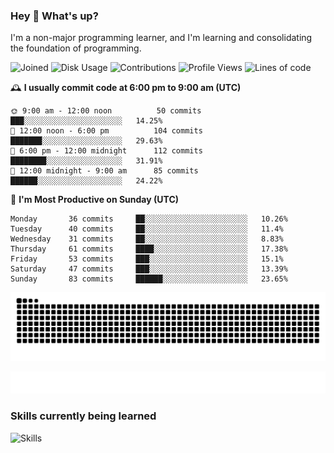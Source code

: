 ### Hey :wave: What's up?

I'm a non-major programming learner, and I'm learning and consolidating the foundation of programming.

<!--START_SECTION:waka-->
![Joined](http://img.shields.io/badge/Joined-7%20years%20ago-6D67E4?style=flat&labelColor=453C67)
![Disk Usage](http://img.shields.io/badge/Github%27s%20Storage-598.1%20MB-FD841F?style=flat&labelColor=E14D2A)
![Contributions](http://img.shields.io/badge/Contributions%20in%202023-122-7DCE13?style=flat&labelColor=2B7A0B)
![Profile Views](http://img.shields.io/badge/Profile%20Views-0-3AB4F2?style=flat&labelColor=0078AA)
![Lines of code](https://img.shields.io/badge/Lines%20of%20code-2%20Million%20Lines%20of%20code-FF8B8B?style=flat&labelColor=EB4747)

🕰️ **I usually commit code at 6:00 pm to 9:00 am (UTC)** 

```text
🌞 9:00 am - 12:00 noon          50 commits     ███░░░░░░░░░░░░░░░░░░░░░░   14.25% 
🌆 12:00 noon - 6:00 pm          104 commits    ███████░░░░░░░░░░░░░░░░░░   29.63% 
🌃 6:00 pm - 12:00 midnight      112 commits    ████████░░░░░░░░░░░░░░░░░   31.91% 
🌙 12:00 midnight - 9:00 am      85 commits     ██████░░░░░░░░░░░░░░░░░░░   24.22%
```
📅 **I'm Most Productive on Sunday (UTC)** 

```text
Monday       36 commits     ██░░░░░░░░░░░░░░░░░░░░░░░   10.26% 
Tuesday      40 commits     ██░░░░░░░░░░░░░░░░░░░░░░░   11.4% 
Wednesday    31 commits     ██░░░░░░░░░░░░░░░░░░░░░░░   8.83% 
Thursday     61 commits     ████░░░░░░░░░░░░░░░░░░░░░   17.38% 
Friday       53 commits     ███░░░░░░░░░░░░░░░░░░░░░░   15.1% 
Saturday     47 commits     ███░░░░░░░░░░░░░░░░░░░░░░   13.39% 
Sunday       83 commits     ██████░░░░░░░░░░░░░░░░░░░   23.65%
```

<!--END_SECTION:waka-->

![Snake animation](https://raw.githubusercontent.com/dirname/dirname/output/snake.svg)

![metrics](github-metrics.svg)

### Skills currently being learned

![Skills](https://skillicons.dev/icons?i=linux,rust,go,solidity,typescript,bash,git,postgres,mysql,redis,mongo,docker,kubernetes,grafana,prometheus)
